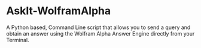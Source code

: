 AskIt-WolframAlpha
==================

A Python based, Command Line script that allows you to send a query and obtain an answer using the Wolfram Alpha Answer Engine directly from your Terminal.
